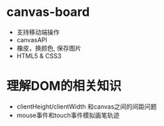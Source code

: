 # canvas-board
- 支持移动端操作
- canvasAPI
- 橡皮，换颜色, 保存图片
- HTML5 & CSS3


# 理解DOM的相关知识
- clientHeight/clientWidth 和canvas之间的间距问题
- mouse事件和touch事件模拟画笔轨迹